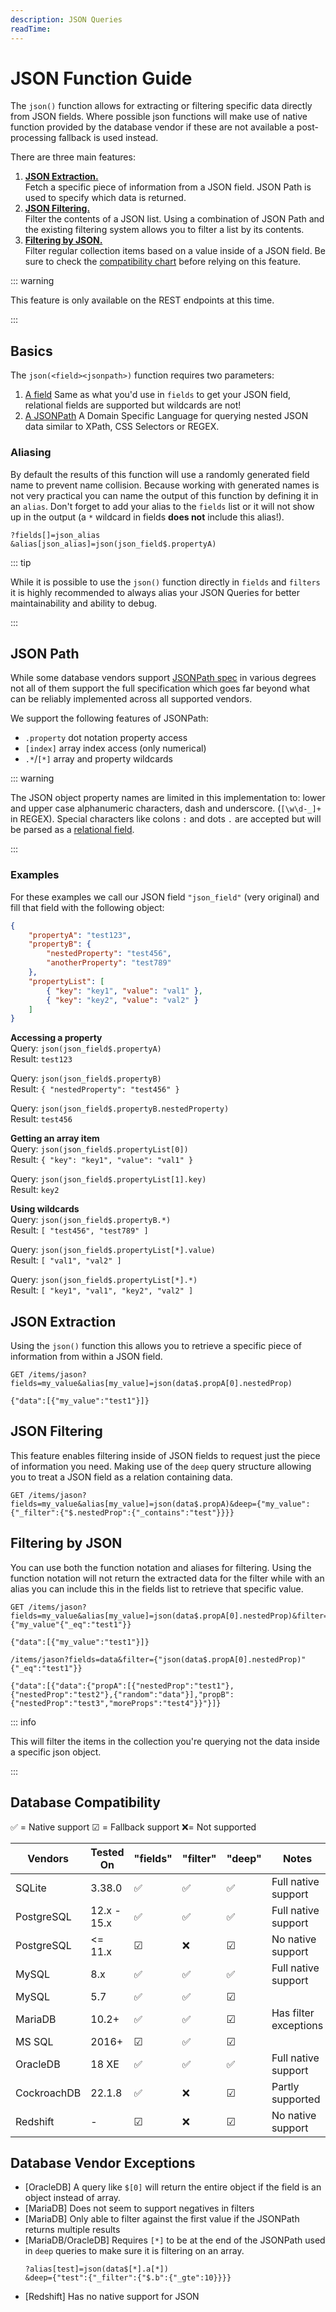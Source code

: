 ```yaml
---
description: JSON Queries
readTime:
---
```


# JSON Function Guide

The `json()` function allows for extracting or filtering specific data directly from JSON fields. Where possible json
functions will make use of native function provided by the database vendor if these are not available a post-processing
fallback is used instead.

There are three main features:

1. [**JSON Extraction.**](/reference/json-query.md#basics) \
   Fetch a specific piece of information from a JSON field. JSON Path is used to specify which data is returned.
2. [**JSON Filtering.**](/reference/json-query.md#deep-queries) \
   Filter the contents of a JSON list. Using a combination of JSON Path and the existing filtering system allows you to filter
   a list by its contents.
3. [**Filtering by JSON.**](/reference/json-query.md#filtering) \
   Filter regular collection items based on a value inside of a JSON field. Be sure to check the [compatibility chart](/reference/json-query.md#compatibility)
   before relying on this feature.

::: warning

This feature is only available on the REST endpoints at this time.

:::

## Basics

The `json(<field><jsonpath>)` function requires two parameters:

1. [A field](/reference/query.md#fields) Same as what you'd use in `fields` to get your JSON field, relational fields
   are supported but wildcards are not!
2. [A JSONPath](/reference/json-query.md#json-path) A Domain Specific Language for querying nested JSON data similar to
   XPath, CSS Selectors or REGEX.

### Aliasing

By default the results of this function will use a randomly generated field name to prevent name collision. Because
working with generated names is not very practical you can name the output of this function by defining it in an
`alias`. Don't forget to add your alias to the `fields` list or it will not show up in the output (a `*` wildcard in
fields **does not** include this alias!).

```
?fields[]=json_alias
&alias[json_alias]=json(json_field$.propertyA)
```

::: tip

While it is possible to use the `json()` function directly in `fields` and `filters` it is highly recommended to always
alias your JSON Queries for better maintainability and ability to debug.

:::

## JSON Path

While some database vendors support
[JSONPath spec](https://www.ietf.org/archive/id/draft-goessner-dispatch-jsonpath-00.html) in various degrees not all of
them support the full specification which goes far beyond what can be reliably implemented across all supported vendors.

We support the following features of JSONPath:

- `.property` dot notation property access
- `[index]` array index access (only numerical)
- `.*`/`[*]` array and property wildcards

::: warning

The JSON object property names are limited in this implementation to: lower and upper case alphanumeric characters, dash
and underscore. (`[\w\d-_]+` in REGEX). Special characters like colons `:` and dots `.` are accepted but will be parsed
as a [relational field](/reference/query.md#many-to-any-union-types).

:::

### Examples

For these examples we call our JSON field `"json_field"` (very original) and fill that field with the following object:

```json
{
	"propertyA": "test123",
	"propertyB": {
		"nestedProperty": "test456",
		"anotherProperty": "test789"
	},
	"propertyList": [
		{ "key": "key1", "value": "val1" },
		{ "key": "key2", "value": "val2" }
	]
}
```

**Accessing a property**\
Query: `json(json_field$.propertyA)`\
Result: `test123`

Query: `json(json_field$.propertyB)`\
Result: `{ "nestedProperty": "test456" }`

Query: `json(json_field$.propertyB.nestedProperty)`\
Result: `test456`

**Getting an array item**\
Query: `json(json_field$.propertyList[0])`\
Result: `{ "key": "key1", "value": "val1" }`

Query: `json(json_field$.propertyList[1].key)`\
Result: `key2`

**Using wildcards**\
Query: `json(json_field$.propertyB.*)`\
Result: `[ "test456", "test789" ]`

Query: `json(json_field$.propertyList[*].value)`\
Result: `[ "val1", "val2" ]`

Query: `json(json_field$.propertyList[*].*)`\
Result: `[ "key1", "val1", "key2", "val2" ]`

## JSON Extraction

Using the `json()` function this allows you to retrieve a specific piece of information from within a JSON field.

```
GET /items/jason?fields=my_value&alias[my_value]=json(data$.propA[0].nestedProp)

{"data":[{"my_value":"test1"}]}
```

## JSON Filtering

This feature enables filtering inside of JSON fields to request just the piece of information you need. Making use of
the `deep` query structure allowing you to treat a JSON field as a relation containing data.

```
GET /items/jason?fields=my_value&alias[my_value]=json(data$.propA)&deep={"my_value":{"_filter":{"$.nestedProp":{"_contains":"test"}}}}
```

## Filtering by JSON

You can use both the function notation and aliases for filtering. Using the function notation will not return the
extracted data for the filter while with an alias you can include this in the fields list to retrieve that specific
value.

```
GET /items/jason?fields=my_value&alias[my_value]=json(data$.propA[0].nestedProp)&filter={"my_value"{"_eq":"test1"}}

{"data":[{"my_value":"test1"}]}
```

```
/items/jason?fields=data&filter={"json(data$.propA[0].nestedProp)"{"_eq":"test1"}}

{"data":[{"data":{"propA":[{"nestedProp":"test1"},{"nestedProp":"test2"},{"random":"data"}],"propB":{"nestedProp":"test3","moreProps":"test4"}}"}]}
```

::: info

This will filter the items in the collection you're querying not the data inside a specific json object.

:::

## Database Compatibility

✅ = Native support ☑ = Fallback support ❌= Not supported

| Vendors     | Tested On   | "fields" | "filter" | "deep" | Notes                 |
| ----------- | ----------- | -------- | -------- | ------ | --------------------- |
| SQLite      | 3.38.0      | ✅       | ✅       | ✅     | Full native support   |
| PostgreSQL  | 12.x - 15.x | ✅       | ✅       | ✅     | Full native support   |
| PostgreSQL  | <= 11.x     | ☑        | ❌       | ☑      | No native support     |
| MySQL       | 8.x         | ✅       | ✅       | ✅     | Full native support   |
| MySQL       | 5.7         | ✅       | ✅       | ☑      |
| MariaDB     | 10.2+       | ✅       | ✅       | ☑      | Has filter exceptions |
| MS SQL      | 2016+       | ☑        | ✅       | ☑      |
| OracleDB    | 18 XE       | ✅       | ✅       | ✅     | Full native support   |
| CockroachDB | 22.1.8      | ✅       | ❌       | ☑      | Partly supported      |
| Redshift    | -           | ☑        | ❌       | ☑      | No native support     |

## Database Vendor Exceptions

- [OracleDB] A query like `$[0]` will return the entire object if the field is an object instead of array.
- [MariaDB] Does not seem to support negatives in filters
- [MariaDB] Only able to filter against the first value if the JSONPath returns multiple results
- [MariaDB/OracleDB] Requires `[*]` to be at the end of the JSONPath used in `deep` queries to make sure it is filtering
  on an array.
  ```
  ?alias[test]=json(data$[*].a[*])
  &deep={"test":{"_filter":{"$.b":{"_gte":10}}}}
  ```
- [Redshift] Has no native support for JSON
